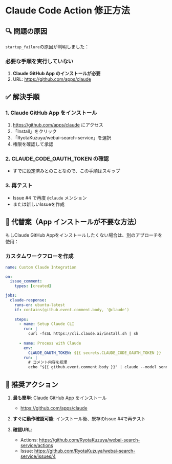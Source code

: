# Claude Code Action 修正方法

## 🔍 問題の原因

`startup_failure`の原因が判明しました：

### 必要な手順を実行していない
1. **Claude GitHub App のインストールが必要**
2. URL: https://github.com/apps/claude

## ✅ 解決手順

### 1. Claude GitHub App をインストール
1. https://github.com/apps/claude にアクセス
2. 「Install」をクリック
3. 「RyotaKuzuya/webai-search-service」を選択
4. 権限を確認して承認

### 2. CLAUDE_CODE_OAUTH_TOKEN の確認
- すでに設定済みとのことなので、この手順はスキップ

### 3. 再テスト
- Issue #4 で再度 `@claude` メンション
- または新しいIssueを作成

## 📝 代替案（App インストールが不要な方法）

もしClaude GitHub Appをインストールしたくない場合は、別のアプローチを使用：

### カスタムワークフローを作成
```yaml
name: Custom Claude Integration

on:
  issue_comment:
    types: [created]

jobs:
  claude-response:
    runs-on: ubuntu-latest
    if: contains(github.event.comment.body, '@claude')
    
    steps:
      - name: Setup Claude CLI
        run: |
          curl -fsSL https://cli.claude.ai/install.sh | sh
          
      - name: Process with Claude
        env:
          CLAUDE_OAUTH_TOKEN: ${{ secrets.CLAUDE_CODE_OAUTH_TOKEN }}
        run: |
          # コメント内容を処理
          echo "${{ github.event.comment.body }}" | claude --model sonnet-3.5
```

## 🎯 推奨アクション

1. **最も簡単**: Claude GitHub App をインストール
   - https://github.com/apps/claude
   
2. **すぐに動作確認可能**: インストール後、既存のIssue #4で再テスト

3. **確認URL**:
   - Actions: https://github.com/RyotaKuzuya/webai-search-service/actions
   - Issue: https://github.com/RyotaKuzuya/webai-search-service/issues/4